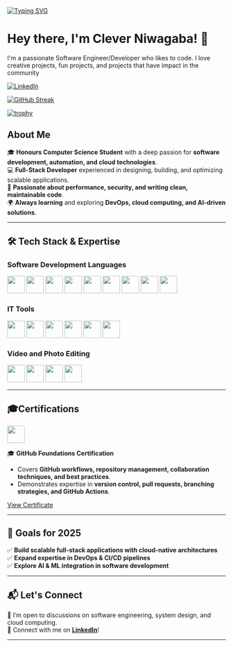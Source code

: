 [![Typing SVG](https://readme-typing-svg.herokuapp.com?font=Fira+Code&pause=1000&color=656BF7&random=false&width=435&lines=Full-Stack+Developer;Backend+Programmer;Cyber+Security+Enthusiast;DevOps+Enthusiast)](https://git.io/typing-svg)

# Hey there, I'm Clever Niwagaba! 🚀

I'm a passionate Software Engineer/Developer who likes to code. I love creative projects, fun projects, and projects that have impact in the community

[![LinkedIn](https://img.shields.io/badge/LinkedIn-%230077B5.svg?&style=flat-square&logo=linkedin&logoColor=white)]([https://in/clever-niwagaba])

[![GitHub Streak](https://streak-stats.demolab.com?user=BrotherlyHamlet16&theme=midnight-purple&mode=weekly)](https://git.io/streak-stats)

[![trophy](https://github-profile-trophy.vercel.app/?username=BrotherlyHamlet16)](https://github.com/BrotherlyHamlet16/github-profile-trophy)

## About Me

🎓 **Honours Computer Science Student** with a deep passion for **software development, automation, and cloud technologies**.  
💻 **Full-Stack Developer** experienced in designing, building, and optimizing scalable applications.  
🚀 **Passionate about performance, security, and writing clean, maintainable code**.  
🌍 **Always learning** and exploring **DevOps, cloud computing, and AI-driven solutions**.  

---

## 🛠 Tech Stack & Expertise  

### **Software Development Languages**

[<img src="https://upload.wikimedia.org/wikipedia/en/3/30/Java_programming_language_logo.svg" height="40">](https://www.java.com/)
[<img src="https://upload.wikimedia.org/wikipedia/commons/c/c3/Python-logo-notext.svg" height="40">](https://www.python.org/)
[<img src="https://upload.wikimedia.org/wikipedia/commons/1/18/ISO_C%2B%2B_Logo.svg" height="40">](https://www.cplusplus.com/)
[<img src="https://upload.wikimedia.org/wikipedia/commons/9/99/Unofficial_JavaScript_logo_2.svg" height="40">](https://developer.mozilla.org/en-US/docs/Web/JavaScript)
[<img src="https://upload.wikimedia.org/wikipedia/commons/4/4c/Typescript_logo_2020.svg" height="40">](https://www.typescriptlang.org/)
[<img src="https://upload.wikimedia.org/wikipedia/commons/6/61/HTML5_logo_and_wordmark.svg" height="40">](https://developer.mozilla.org/en-US/docs/Web/HTML)
[<img src="https://upload.wikimedia.org/wikipedia/commons/d/d5/CSS3_logo_and_wordmark.svg" height="40">](https://developer.mozilla.org/en-US/docs/Web/CSS)
[<img src="https://upload.wikimedia.org/wikipedia/commons/a/a7/React-icon.svg" height="40">](https://reactjs.org/)
[<img src="https://upload.wikimedia.org/wikipedia/commons/d/d9/Node.js_logo.svg" height="40">](https://nodejs.org/)

### **IT Tools**

[<img src="https://www.kali.org/tools/powershell/images/powershell-logo.svg" height="40">](https://aka.ms/PSWindows)
[<img src="https://upload.wikimedia.org/wikipedia/commons/0/08/Cisco_logo_blue_2016.svg" height="40">](https://www.cisco.com/c/en/us/products/ios-nx-os-software/index.html)
[<img src="https://upload.wikimedia.org/wikipedia/commons/2/29/Netgear_logo_2014.svg" height="40">](https://www.netgear.com/)
[<img src="https://upload.wikimedia.org/wikipedia/commons/5/58/Hyper-V_Logo.png" height="40">](https://www.microsoft.com/en-us/cloud-platform/hyper-v)
[<img src="https://upload.wikimedia.org/wikipedia/commons/0/09/Vmware-by-broadcom.svg" height="40">](https://www.vmware.com/)
[<img src="https://www.connectwise.com/globalassets/media/logos/flagged/automate-logo.png" height="40">](https://www.connectwise.com/software/automate)

### **Video and Photo Editing**

[<img src="https://upload.wikimedia.org/wikipedia/commons/a/af/Adobe_Photoshop_CC_icon.svg" height="40">](https://www.adobe.com/products/photoshop.html)
[<img src="https://upload.wikimedia.org/wikipedia/commons/4/40/Adobe_Premiere_Pro_CC_icon.svg" height="40">](https://www.adobe.com/products/premiere.html)
[<img src="https://upload.wikimedia.org/wikipedia/en/d/d8/C4D_Logo.png" height="40">](https://www.maxon.net/en/)
[<img src="https://upload.wikimedia.org/wikipedia/commons/0/0c/Blender_logo_no_text.svg" height="40">](https://www.blender.org/)

---

## 🎓Certifications

[<img src="https://github.githubassets.com/images/modules/logos_page/GitHub-Mark.png" height="40">](https://www.credly.com/badges/b6f69785-2da8-447e-b02c-3350bf9af803/print)  

🎓 **GitHub Foundations Certification**  
- Covers **GitHub workflows, repository management, collaboration techniques, and best practices**.  
- Demonstrates expertise in **version control, pull requests, branching strategies, and GitHub Actions**.  

[View Certificate](https://www.credly.com/badges/b6f69785-2da8-447e-b02c-3350bf9af803/print)  

---

## 🚀 Goals for 2025  

✅ **Build scalable full-stack applications with cloud-native architectures**  
✅ **Expand expertise in DevOps & CI/CD pipelines**  
✅ **Explore AI & ML integration in software development**  

---

## 📬 Let's Connect  

📌 I’m open to discussions on software engineering, system design, and cloud computing.  
🔗 Connect with me on **[LinkedIn](https://www.linkedin.com/in/sunny-patel-30b460204/)**!  

---

